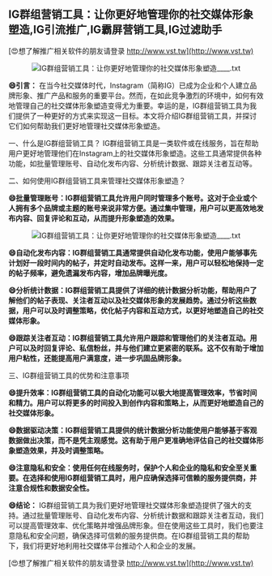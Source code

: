 ## **IG群组营销工具：让你更好地管理你的社交媒体形象塑造,IG引流推广,IG霸屏营销工具,IG过滤助手**

[😍想了解推广相关软件的朋友请登录 http://www.vst.tw](http://www.vst.tw)

 <center><img src="https://vst.tw/MP4/tuiguang/png/2.png" alt="IG群组营销工具：让你更好地管理你的社交媒体形象塑造____.txt"></center>

**😄引言：**
在当今社交媒体时代，Instagram（简称IG）已成为企业和个人建立品牌形象、推广产品和服务的重要平台。然而，在如此竞争激烈的环境中，如何有效地管理自己的社交媒体形象塑造变得尤为重要。幸运的是，IG群组营销工具为我们提供了一种更好的方式来实现这一目标。本文将介绍IG群组营销工具，并探讨它们如何帮助我们更好地管理社交媒体形象塑造。

一、什么是IG群组营销工具？
IG群组营销工具是一类软件或在线服务，旨在帮助用户更好地管理他们在Instagram上的社交媒体形象塑造。这些工具通常提供各种功能，如批量管理账号、自动化发布内容、分析统计数据、跟踪关注者互动等。

二、如何使用IG群组营销工具来管理社交媒体形象塑造？

**😄批量管理账号：IG群组营销工具允许用户同时管理多个账号。这对于企业或个人拥有多个品牌或主题的账号来说非常方便。通过集中管理，用户可以更高效地发布内容、回复评论和互动，从而提升形象塑造的效果。**

 <center><img src="https://vst.tw/MP4/tuiguang/png/5.png" alt="IG群组营销工具：让你更好地管理你的社交媒体形象塑造____.txt"></center>

**😄自动化发布内容：IG群组营销工具通常提供自动化发布功能，使用户能够事先计划好一段时间内的帖子，并定时自动发布。这样一来，用户可以轻松地保持一定的帖子频率，避免遗漏发布内容，增加品牌曝光度。**

**😄分析统计数据：IG群组营销工具提供了详细的统计数据分析功能，帮助用户了解他们的帖子表现、关注者互动以及社交媒体形象的发展趋势。通过分析这些数据，用户可以及时调整策略，优化帖子内容和互动方式，以更好地塑造自己的社交媒体形象。**

**😄跟踪关注者互动：IG群组营销工具允许用户跟踪和管理他们的关注者互动。用户可以及时回复评论、私信粉丝，并与他们建立更紧密的联系。这不仅有助于增加用户粘性，还能提高用户满意度，进一步巩固品牌形象。**

三、IG群组营销工具的优势和注意事项

**😄提升效率：IG群组营销工具的自动化功能可以极大地提高管理效率，节省时间和精力。用户可以将更多的时间投入到创作内容和策略上，从而更好地塑造自己的社交媒体形象。**

**😄数据驱动决策：IG群组营销工具提供的统计数据分析功能使用户能够基于客观数据做出决策，而不是凭主观感觉。这有助于用户更准确地评估自己的社交媒体形象塑造效果，并及时调整策略。**

**😄注意隐私和安全：使用任何在线服务时，保护个人和企业的隐私和安全至关重要。在选择和使用IG群组营销工具时，用户应确保选择可信赖的服务提供商，并注意合规性和数据安全性。**

**😄结论：**
IG群组营销工具为我们更好地管理社交媒体形象塑造提供了强大的支持。通过批量管理账号、自动化发布内容、分析统计数据和跟踪关注者互动，我们可以提高管理效率、优化策略并增强品牌形象。但在使用这些工具时，我们也要注意隐私和安全问题，确保选择可信赖的服务提供商。在IG群组营销工具的帮助下，我们将更好地利用社交媒体平台推动个人和企业的发展。

[😍想了解推广相关软件的朋友请登录 http://www.vst.tw](http://www.vst.tw)



